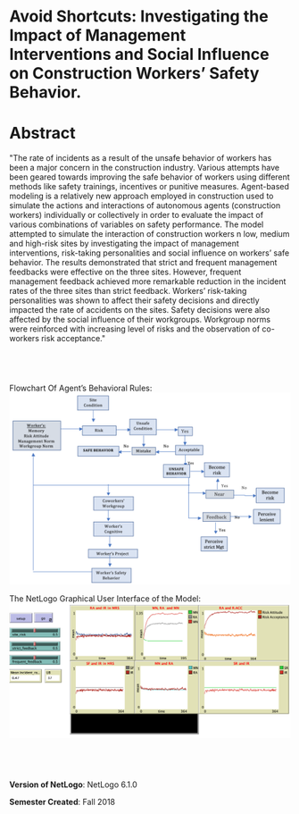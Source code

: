 # Avoid Shortcuts: Investigating the Impact of Management Interventions and Social Influence on Construction Workers’ Safety Behavior.


# Abstract
"The rate of incidents as a result of the unsafe behavior of workers has been a major concern in the construction industry. Various attempts have been geared towards improving the safe behavior of workers using different methods like safety trainings, incentives or punitive measures. Agent-based modeling is a relatively new approach employed in construction used to simulate the actions and interactions of autonomous agents (construction workers) individually or collectively in order to evaluate the impact of various combinations of variables on safety performance. The model attempted to simulate the interaction of construction workers n low, medium and high-risk sites by investigating the impact of management interventions, risk-taking personalities and social influence on workers’ safe behavior. The results demonstrated that strict and frequent management feedbacks were effective on the three sites. However, frequent management feedback achieved more remarkable reduction in the incident rates of the three sites than strict feedback. Workers’ risk-taking personalities was shown to affect their safety decisions and directly impacted the rate of accidents on the sites. Safety decisions were also affected by the social influence of their workgroups. Workgroup norms were reinforced with increasing level of risks and the observation of co-workers risk acceptance." 

## &nbsp;

Flowchart Of Agent’s Behavioral Rules:
![Behavioral Rules](BehavioralRules.png)

The NetLogo Graphical User Interface of the Model: 
![The NetLogo Graphical User Interface](GUI.png)

## &nbsp;

**Version of NetLogo**: NetLogo 6.1.0

**Semester Created**: Fall 2018

